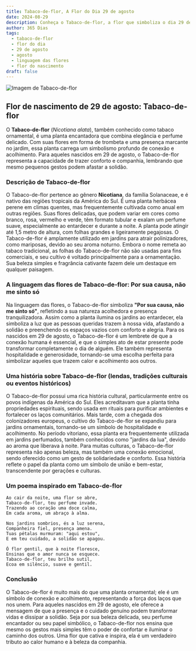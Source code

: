 ```yaml
---
title: Tabaco-de-flor, A Flor do Dia 29 de agosto
date: 2024-08-29
description: Conheça o Tabaco-de-flor, a flor que simboliza o dia 29 de agosto e seu significado 'Por sua causa, não me sinto só'. Explore a beleza e o simbolismo desta flor encantadora.
author: 365 Dias
tags:
  - tabaco-de-flor
  - flor do dia
  - 29 de agosto
  - agosto
  - linguagem das flores
  - flor do nascimento
draft: false
---
```


![Imagem de Tabaco-de-flor](https://cdn.pixabay.com/photo/2019/09/06/19/32/tobacco-4457154_1280.jpg#center)


## Flor de nascimento de 29 de agosto: Tabaco-de-flor

O **Tabaco-de-flor** (_Nicotiana alata_), também conhecido como tabaco ornamental, é uma planta encantadora que combina elegância e perfume delicado. Com suas flores em forma de trombeta e uma presença marcante no jardim, essa planta carrega um simbolismo profundo de conexão e acolhimento. Para aqueles nascidos em 29 de agosto, o Tabaco-de-flor representa a capacidade de trazer conforto e companhia, lembrando que mesmo pequenos gestos podem afastar a solidão.

### Descrição de Tabaco-de-flor

O Tabaco-de-flor pertence ao gênero **Nicotiana**, da família Solanaceae, e é nativo das regiões tropicais da América do Sul. É uma planta herbácea perene em climas quentes, mas frequentemente cultivada como anual em outras regiões. Suas flores delicadas, que podem variar em cores como branco, rosa, vermelho e verde, têm formato tubular e exalam um perfume suave, especialmente ao entardecer e durante a noite. A planta pode atingir até 1,5 metro de altura, com folhas grandes e ligeiramente pegajosas. O Tabaco-de-flor é amplamente utilizado em jardins para atrair polinizadores, como mariposas, devido ao seu aroma noturno. Embora o nome remeta ao tabaco tradicional, as folhas do Tabaco-de-flor não são usadas para fins comerciais, e seu cultivo é voltado principalmente para a ornamentação. Sua beleza simples e fragrância cativante fazem dele um destaque em qualquer paisagem.

### A linguagem das flores de Tabaco-de-flor: Por sua causa, não me sinto só

Na linguagem das flores, o Tabaco-de-flor simboliza **"Por sua causa, não me sinto só"**, refletindo a sua natureza acolhedora e presença tranquilizadora. Assim como a planta ilumina os jardins ao entardecer, ela simboliza a luz que as pessoas queridas trazem à nossa vida, afastando a solidão e preenchendo os espaços vazios com conforto e alegria. Para os nascidos em 29 de agosto, o Tabaco-de-flor é um lembrete de que a conexão humana é essencial, e que o simples ato de estar presente pode transformar completamente o dia de alguém. Ele também representa hospitalidade e generosidade, tornando-se uma escolha perfeita para simbolizar aqueles que trazem calor e acolhimento aos outros.

### Uma história sobre Tabaco-de-flor (lendas, tradições culturais ou eventos históricos)

O Tabaco-de-flor possui uma rica história cultural, particularmente entre os povos indígenas da América do Sul. Eles acreditavam que a planta tinha propriedades espirituais, sendo usada em rituais para purificar ambientes e fortalecer os laços comunitários. Mais tarde, com a chegada dos colonizadores europeus, o cultivo do Tabaco-de-flor se expandiu para jardins ornamentais, tornando-se um símbolo de hospitalidade e acolhimento. No período vitoriano, essa planta era frequentemente utilizada em jardins perfumados, também conhecidos como "jardins da lua", devido ao aroma que liberava à noite. Para muitas culturas, o Tabaco-de-flor representa não apenas beleza, mas também uma conexão emocional, sendo oferecido como um gesto de solidariedade e conforto. Essa história reflete o papel da planta como um símbolo de união e bem-estar, transcendente por gerações e culturas.

### Um poema inspirado em Tabaco-de-flor

```
Ao cair da noite, uma flor se abre,  
Tabaco-de-flor, teu perfume invade.  
Trazendo ao coração uma doce calma,  
Em cada aroma, um abraço à alma.  

Nos jardins sombrios, és a luz serena,  
Companheira fiel, presença amena.  
Tuas pétalas murmuram: "aqui estou",  
E em teu cuidado, a solidão se apagou.  

Ó flor gentil, que à noite floresce,  
Ensinas que o amor nunca se esquece.  
Tabaco-de-flor, teu brilho sutil,  
Ecoa em silêncio, suave e gentil.  
```

### Conclusão

O Tabaco-de-flor é muito mais do que uma planta ornamental; ele é um símbolo de conexão e acolhimento, representando a força dos laços que nos unem. Para aqueles nascidos em 29 de agosto, ele oferece a mensagem de que a presença e o cuidado genuíno podem transformar vidas e dissipar a solidão. Seja por sua beleza delicada, seu perfume encantador ou seu papel simbólico, o Tabaco-de-flor nos ensina que mesmo os gestos mais simples têm o poder de confortar e iluminar o caminho dos outros. Uma flor que cativa e inspira, ela é um verdadeiro tributo ao calor humano e à beleza da companhia.